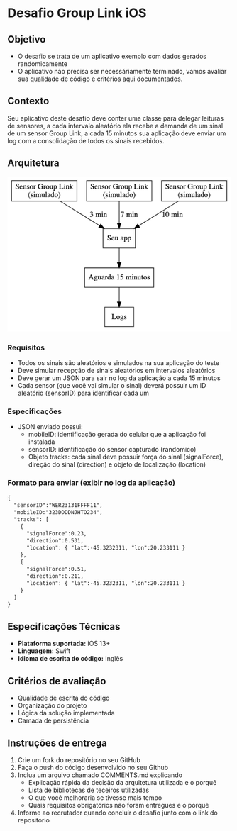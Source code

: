 # Desafio Group Link iOS

## Objetivo
- O desafio se trata de um aplicativo exemplo com dados gerados randomicamente
- O aplicativo não precisa ser necessáriamente terminado, vamos avaliar sua qualidade de código e critérios aqui documentados.

## Contexto
Seu aplicativo deste desafio deve conter uma classe para delegar leituras de sensores, a cada intervalo aleatório ela recebe a demanda de um sinal de um sensor Group Link, a cada 15 minutos sua aplicação deve enviar um log com a consolidação de todos os sinais recebidos.

## Arquitetura
![Referência](arquitetura_teste.png)

### Requisitos
- Todos os sinais são aleatórios e simulados na sua aplicação do teste
- Deve simular recepção de sinais aleatórios em intervalos aleatórios
- Deve gerar um JSON para sair no log da aplicação a cada 15 minutos
- Cada sensor (que você vai simular o sinal) deverá possuir um ID aleatório (sensorID) para identificar cada um

### Especificações
- JSON enviado possui:
  - mobileID: identificação gerada do celular que a aplicação foi instalada
  - sensorID: identificação do sensor capturado (randomico)
  - Objeto tracks: cada sinal deve possuir força do sinal (signalForce), direção do sinal (direction) e objeto de localização (location)

### Formato para enviar (exibir no log da aplicação)
```
{
  "sensorID":"WER23131FFFF11",
  "mobileID:"323DDDDNJHTO234",
  "tracks": [
    { 
      "signalForce":0.23,
      "direction":0.531,
      "location": { "lat":-45.3232311, "lon":20.233111 }
    },
    { 
      "signalForce":0.51,
      "direction":0.211,
      "location": { "lat":-45.3232311, "lon":20.233111 }
    }
  ]
}
```
## Especificações Técnicas
- **Plataforma suportada:** iOS 13+
- **Linguagem:** Swift
- **Idioma de escrita do código:** Inglês

## Critérios de avaliação
 - Qualidade de escrita do código
 - Organização do projeto
 - Lógica da solução implementada
 - Camada de persistência
 
## Instruções de entrega
 1. Crie um fork do repositório no seu GitHub
 2. Faça o push do código desenvolvido no seu Github
 3. Inclua um arquivo chamado COMMENTS.md explicando
	 - Explicação rápida da decisão da arquitetura utilizada e o porquê
	 - Lista de bibliotecas de teceiros utilizadas
	 - O que você melhoraria se tivesse mais tempo
	 - Quais requisitos obrigatórios não foram entregues e o porquê
 4. Informe ao recrutador quando concluir o desafio junto com o link do repositório
